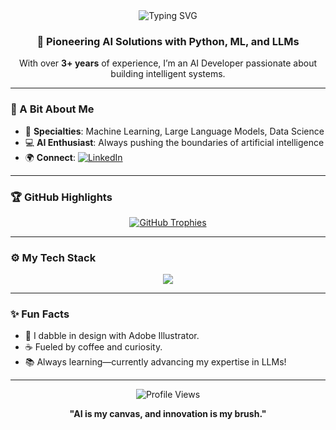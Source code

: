 <div align="center">
  <img src="https://readme-typing-svg.herokuapp.com?font=Fira+Code&size=30&pause=1000&color=00FFDD¢er=true&vCenter=true&width=500&lines=Hey+There%2C+I'm+Vignesh!;AI+Dev+%26+Data+Scientist" alt="Typing SVG" />
  <h3>🚀 Pioneering AI Solutions with Python, ML, and LLMs</h3>
  <p>With over <strong>3+ years</strong> of experience, I’m an AI Developer passionate about building intelligent systems.</p>
</div>

---

### 🌟 A Bit About Me
- 🧠 **Specialties**: Machine Learning, Large Language Models, Data Science
- 💻 **AI Enthusiast**: Always pushing the boundaries of artificial intelligence
- 🌍 **Connect**: [![LinkedIn](https://img.shields.io/badge/LinkedIn-0077B5?style=for-the-badge&logo=linkedin&logoColor=white)](https://www.linkedin.com/in/vicky-s-41135319a?lipi=urn%3ali%3apage%3ad_flagship3_profile_view_base_contact_details%3bcrc1b1umrocjlolhw%2bv8qw%3d%3d)

---

### 🏆 GitHub Highlights
<p align="center">
  <a href="https://github.com/ryo-ma/github-profile-trophy">
    <img src="https://github-profile-trophy.vercel.app/?username=vignesh4u4u&theme=gruvbox&margin-w=15&margin-h=15&no-frame=true" alt="GitHub Trophies" />
  </a>
</p>

---

### ⚙️ My Tech Stack
<p align="center">
  <img src="https://skillicons.dev/icons?i=python,aws,django,flask,docker,git,html,css,js,linux,mysql,opencv,pandas,postman,pytorch,sklearn,seaborn,tensorflow,arduino,c,illustrator" />
</p>

---


### ✨ Fun Facts
- 🎨 I dabble in design with Adobe Illustrator.
- ☕ Fueled by coffee and curiosity.
- 📚 Always learning—currently advancing my expertise in LLMs!

---

<div align="center">
  <img src="https://komarev.com/ghpvc/?username=vignesh4u4u&style=flat-square&color=brightgreen" alt="Profile Views" />
  <p><strong>"AI is my canvas, and innovation is my brush."</strong></p>
</div>
